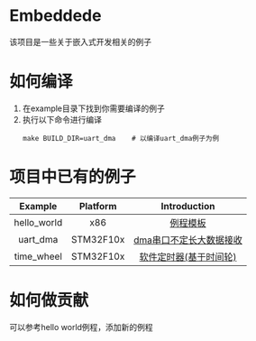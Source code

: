 # Embeddede
该项目是一些关于嵌入式开发相关的例子
# 如何编译
1. 在example目录下找到你需要编译的例子
2. 执行以下命令进行编译
   ```shell
   make BUILD_DIR=uart_dma    # 以编译uart_dma例子为例
   ```
# 项目中已有的例子
| Example     | Platform  | Introduction |
| :---:       | :---:     | :---: |
| hello_world | x86       | [例程模板](https://github.com/luck-jay/embeddede/tree/master/example/hello_world) |
| uart_dma    | STM32F10x | [dma串口不定长大数据接收](https://github.com/luck-jay/embeddede/tree/master/example/uart_dma) |
| time_wheel  | STM32F10x | [软件定时器(基于时间轮)](https://github.com/luck-jay/embeddede/tree/master/example/time_wheel) |

# 如何做贡献
可以参考hello world例程，添加新的例程